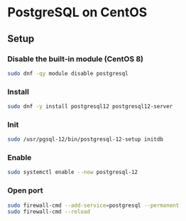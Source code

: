 # PostgreSQL on CentOS

## Setup

### Disable the built-in module (CentOS 8)

```bash
sudo dnf -qy module disable postgresql
```

### Install

```bash
sudo dnf -y install postgresql12 postgresql12-server
```

### Init

```bash
sudo /usr/pgsql-12/bin/postgresql-12-setup initdb
```

### Enable

```bash
sudo systemctl enable --now postgresql-12
```

### Open port

```bash
sudo firewall-cmd --add-service=postgresql --permanent
sudo firewall-cmd --reload
```
